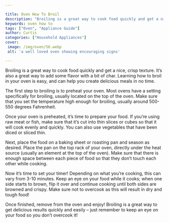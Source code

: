 ```yaml
---

title: Oven How To Broil
description: "Broiling is a great way to cook food quickly and get a nice, crisp texture. It’s also a great way to add some flavor with a bit of...take a moment to check it out "
keywords: oven how to
tags: ["Oven", "Appliance Guide"]
author: Curtis
categories: ["Household Appliances"]
cover: 
 image: /img/oven/56.webp
 alt: 'a well loved oven showing encouraging signs'

---
```


Broiling is a great way to cook food quickly and get a nice, crisp texture. It’s also a great way to add some flavor with a bit of char. Learning how to broil in your oven is easy, and can help you create delicious meals in no time. 

The first step to broiling is to preheat your oven. Most ovens have a setting specifically for broiling, usually located on the top of the oven. Make sure that you set the temperature high enough for broiling, usually around 500-550 degrees Fahrenheit. 

Once your oven is preheated, it’s time to prepare your food. If you’re using raw meat or fish, make sure that it’s cut into thin slices or cubes so that it will cook evenly and quickly. You can also use vegetables that have been diced or sliced thin. 

Next, place the food on a baking sheet or roasting pan and season as desired. Place the pan on the top rack of your oven, directly under the heat source (usually an element at the top of the oven). Make sure that there is enough space between each piece of food so that they don’t touch each other while cooking. 

Now it’s time to set your timer! Depending on what you’re cooking, this can vary from 3-10 minutes. Keep an eye on your food while it cooks; when one side starts to brown, flip it over and continue cooking until both sides are browned and crispy. Make sure not to overcook as this will result in dry and tough food! 

Once finished, remove from the oven and enjoy! Broiling is a great way to get delicious results quickly and easily – just remember to keep an eye on your food so you don’t overcook it!
